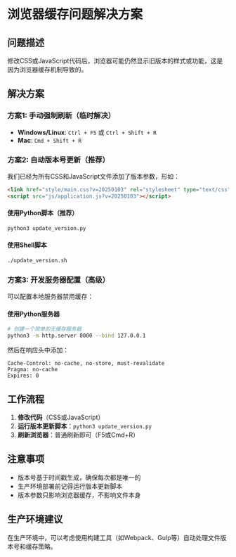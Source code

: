 # 浏览器缓存问题解决方案

## 问题描述
修改CSS或JavaScript代码后，浏览器可能仍然显示旧版本的样式或功能，这是因为浏览器缓存机制导致的。

## 解决方案

### 方案1: 手动强制刷新（临时解决）
- **Windows/Linux**: `Ctrl + F5` 或 `Ctrl + Shift + R`
- **Mac**: `Cmd + Shift + R`

### 方案2: 自动版本号更新（推荐）

我们已经为所有CSS和JavaScript文件添加了版本参数，形如：
```html
<link href="style/main.css?v=20250103" rel="stylesheet" type="text/css">
<script src="js/application.js?v=20250103"></script>
```

#### 使用Python脚本（推荐）
```bash
python3 update_version.py
```

#### 使用Shell脚本
```bash
./update_version.sh
```

### 方案3: 开发服务器配置（高级）
可以配置本地服务器禁用缓存：

#### 使用Python服务器
```bash
# 创建一个简单的无缓存服务器
python3 -m http.server 8000 --bind 127.0.0.1
```

然后在响应头中添加：
```
Cache-Control: no-cache, no-store, must-revalidate
Pragma: no-cache
Expires: 0
```

## 工作流程
1. **修改代码**（CSS或JavaScript）
2. **运行版本更新脚本**：`python3 update_version.py`
3. **刷新浏览器**：普通刷新即可（F5或Cmd+R）

## 注意事项
- 版本号基于时间戳生成，确保每次都是唯一的
- 生产环境部署前记得运行版本更新脚本
- 版本参数只影响浏览器缓存，不影响文件本身

## 生产环境建议
在生产环境中，可以考虑使用构建工具（如Webpack、Gulp等）自动处理文件版本号和缓存策略。 